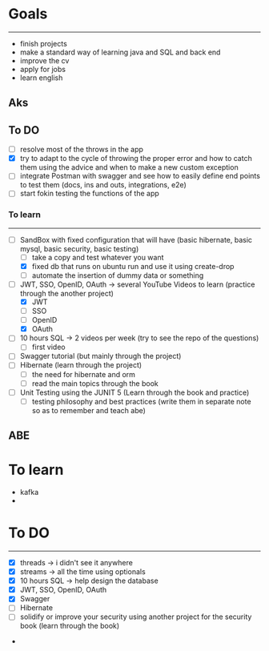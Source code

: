 # Goals

---

- finish projects
- make a standard way of learning java and SQL and back end
- improve the cv
- apply for jobs
- learn english

## Aks

## To DO

- [ ] resolve most of the throws in the app
- [x] try to adapt to the cycle of throwing the proper error and how to catch them using the advice and when to make a
  new custom exception
- [ ] integrate Postman with swagger and see how to easily define end points to test them (docs, ins and outs,
  integrations, e2e)
- [ ] start fokin testing the functions of the app

### To learn
---

- [ ] SandBox with fixed configuration that will have (basic hibernate, basic mysql, basic security, basic testing)
    - [ ] take a copy and test whatever you want
    - [x] fixed db that runs on ubuntu run and use it using create-drop
    - [ ] automate the insertion of dummy data or something
- [ ] JWT, SSO, OpenID, OAuth -> several YouTube Videos to learn (practice through the another project)
    - [x] JWT
    - [ ] SSO
    - [ ] OpenID
    - [x] OAuth
- [ ] 10 hours SQL -> 2 videos per week (try to see the repo of the questions)
    - [ ] first video
- [ ] Swagger tutorial (but mainly through the project)
- [ ] Hibernate (learn through the project)
    - [ ] the need for hibernate and orm
    - [ ] read the main topics through the book
- [ ] Unit Testing using the JUNIT 5 (Learn through the book and practice)
    - [ ] testing philosophy and best practices (write them in separate note so as to remember and teach abe)

## ABE

# To learn

- kafka
-

# To DO
---

- [x] threads -> i didn't see it anywhere
- [x] streams -> all the time using optionals
- [x] 10 hours SQL -> help design the database
- [x] JWT, SSO, OpenID, OAuth
- [x] Swagger
- [ ] Hibernate
- [ ] solidify or improve your security using another project for the security book (learn through the book)
- 